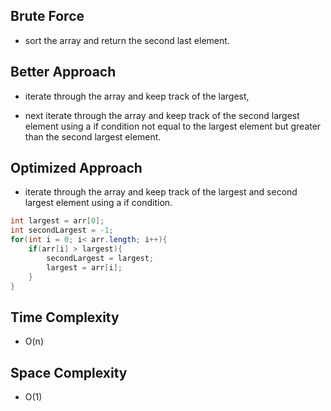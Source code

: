 ## Brute Force

- sort the array and return the second last element.

## Better Approach

- iterate through the array and keep track of the largest,

- next iterate through the array and keep track of the second largest element using a if condition not equal to the largest element but greater than the second largest element.

## Optimized Approach

- iterate through the array and keep track of the largest and second largest element using a if condition.

```java
int largest = arr[0];
int secondLargest = -1;
for(int i = 0; i< arr.length; i++){
    if(arr[i] > largest){
        secondLargest = largest;
        largest = arr[i];
    }
}
```

## Time Complexity

- O(n)

## Space Complexity

- O(1)
